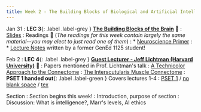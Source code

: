 ```yaml
---
title: Week 2 - The Building Blocks of Biological and Artificial Intelligence 
---
```


Jan 31
: **LEC 3**{: .label .label-grey } **[The Building Blocks of the Brain](https://harvard.hosted.panopto.com/Panopto/Pages/Viewer.aspx?id=c848ec80-bb66-4e3a-8ca6-ae2b01612322)** 🎥
    : [Slides](https://canvas.harvard.edu/files/14254526/download?download_frd=1)
: Readings 📖  (_The readings for this week contain largely the same material--you may elect to just read one of them_)
: * [Neuroscience Primer](https://canvas.harvard.edu/files/14251618/download?download_frd=1)
: * [Lecture Notes](https://canvas.harvard.edu/files/14251627/download?download_frd=1) written by a former GenEd 1125 student!

Feb 2
:  **LEC 4**{: .label .label-grey } **[Guest Lecturer - Jeff Lichtman (Harvard University)](https://harvard.hosted.panopto.com/Panopto/Pages/Viewer.aspx?id=c985f118-1a40-4f56-a6cc-ae2b0161236b)** 🎥
: Papers mentioned in Prof. Lichtman's talk
: [A Technicolor Approach to the Connectome](https://canvas.harvard.edu/files/14287742/download?download_frd=1)
: [The Interscutularis Muscle Connectome](https://canvas.harvard.edu/files/14287744/download?download_frd=1)
:  **PSET 1 handed out**{: .label .label-green } Covers lectures 1-4
    : [PSET 1](https://canvas.harvard.edu/files/14275242/download?download_frd=1) / [no blank space](https://canvas.harvard.edu/files/14275241/download?download_frd=1) / [tex](https://canvas.harvard.edu/files/14277037/download?download_frd=1)

Section
: Section begins this week!
: Introduction, purpose of section
: Discussion: What is intelligence?, Marr's levels, AI ethics 
